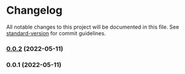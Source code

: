 # Changelog

All notable changes to this project will be documented in this file. See [standard-version](https://github.com/conventional-changelog/standard-version) for commit guidelines.

### [0.0.2](https://github.com/citydaoproject/contracts-web-admin/compare/v0.0.1...v0.0.2) (2022-05-11)

### 0.0.1 (2022-05-11)

